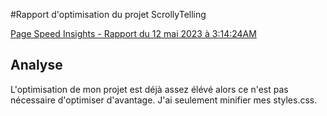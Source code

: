 #Rapport d'optimisation du projet ScrollyTelling

[Page Speed Insights - Rapport du 12 mai 2023 à 3:14:24AM](https://pagespeed.web.dev/analysis/https-apapanik09-github-io-alexia_jasmine_scrolly/ax8rz9991s?form_factor=desktop)

## Analyse
L'optimisation de mon projet est déjà assez élévé alors ce n'est pas nécessaire d'optimiser d'avantage. J'ai seulement minifier mes styles.css.

